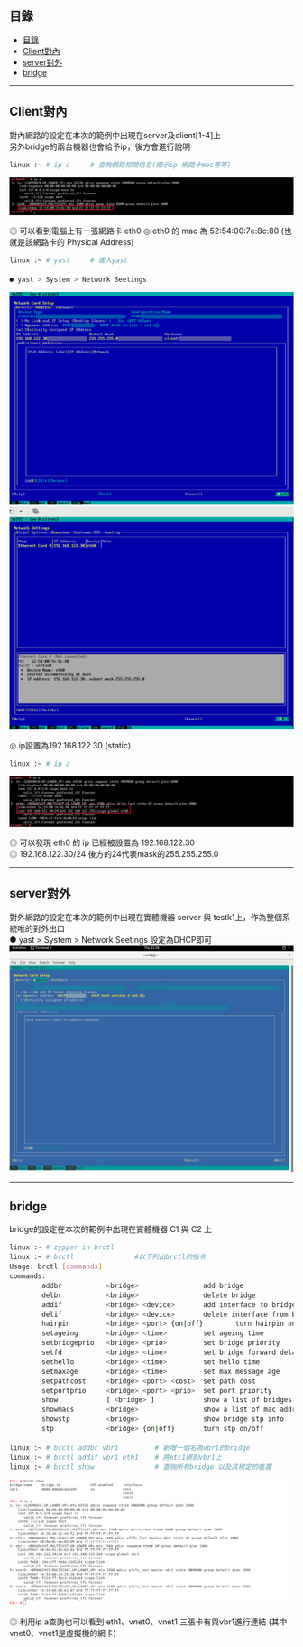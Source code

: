 ## 目錄
* [目錄](#目錄)
* [Client對內](#Client對內)
* [server對外](#server對外)
* [bridge](#bridge)
---

## Client對內

對內網路的設定在本次的範例中出現在server及client[1-4]上  
另外bridge的兩台機器也會給予ip，後方會進行說明  


```bash
linux :~ # ip a     # 查詢網路相關信息(顯示ip 網路卡mac等等)  
```
![image](https://github.com/HongScarlet/homework/blob/master/SUSE15%20cluster/img/Network%20Setting/4-1-1.png)  

◎ 可以看到電腦上有一張網路卡 eth0 
◎ eth0 的 mac 為 52:54:00:7e:8c:80 (也就是該網路卡的 Physical Address)  

```bash
linux :~ # yast     # 進入yast

● yast > System > Network Seetings  
```
![image](https://github.com/HongScarlet/homework/blob/master/SUSE15%20cluster/img/Network%20Setting/4-1-2.png)  
![image](https://github.com/HongScarlet/homework/blob/master/SUSE15%20cluster/img/Network%20Setting/4-1-3.png)  

◎ ip設置為192.168.122.30 (static) 

```bash
linux :~ # ip a
```
![image](https://github.com/HongScarlet/homework/blob/master/SUSE15%20cluster/img/Network%20Setting/4-1-4.png)  

◎ 可以發現 eth0 的 ip 已經被設置為 192.168.122.30  
◎ 192.168.122.30/24 後方的24代表mask的255.255.255.0  

---

## server對外

對外網路的設定在本次的範例中出現在實體機器 server 與 testk1上，作為整個系統唯的對外出口  
● yast > System > Network Seetings 設定為DHCP即可  
![image](https://github.com/HongScarlet/homework/blob/master/SUSE15%20cluster/img/Network%20Setting/4-2-1.png)  

---

## bridge

bridge的設定在本次的範例中出現在實體機器 C1 與 C2 上  
```bash
linux :~ # zypper in brctl
linux :~ # brctl               #以下列出brctl的指令
Usage: brctl [commands]
commands:
        addbr           <bridge>                add bridge
        delbr           <bridge>                delete bridge
        addif           <bridge> <device>       add interface to bridge
        delif           <bridge> <device>       delete interface from bridge
        hairpin         <bridge> <port> {on|off}        turn hairpin on/off
        setageing       <bridge> <time>         set ageing time
        setbridgeprio   <bridge> <prio>         set bridge priority
        setfd           <bridge> <time>         set bridge forward delay
        sethello        <bridge> <time>         set hello time
        setmaxage       <bridge> <time>         set max message age
        setpathcost     <bridge> <port> <cost>  set path cost
        setportprio     <bridge> <port> <prio>  set port priority
        show            [ <bridge> ]            show a list of bridges
        showmacs        <bridge>                show a list of mac addrs
        showstp         <bridge>                show bridge stp info
        stp             <bridge> {on|off}       turn stp on/off
        
linux :~ # brctl addbr vbr1         # 新增一個名為vbr1的bridge
linux :~ # brctl addif vbr1 eth1    # 將etc1綁到vbr1上   
linux :~ # brctl show               # 查詢所有bridge 以及其榜定的裝置
```
![image](https://github.com/HongScarlet/homework/blob/master/SUSE15%20cluster/img/Network%20Setting/4-3-1.png)  

◎ 利用ip a查詢也可以看到 eth1、vnet0、vnet1 三張卡有與vbr1進行連結 (其中vnet0、vnet1是虛擬機的網卡)  
